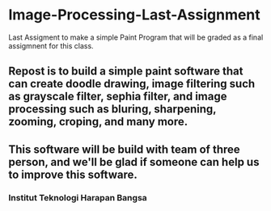 # Image-Processing-Last-Assignment
Last Assigment to make a simple Paint Program that will be graded as a final assigmnent for this class.

## Repost is to build a simple paint software that can create doodle drawing, image filtering such as grayscale filter, sephia filter, and image processing such as bluring, sharpening, zooming, croping, and many more.

## This software will be build with team of three person, and we'll be glad if someone can help us to improve this software.

### Institut Teknologi Harapan Bangsa
 
